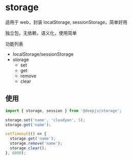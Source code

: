 # storage

适用于 web，封装 localStorage, sessionStorage，简单好用

独立包，无依赖，语义化，使用简单

功能列表

- localStorage/sessionStorage
- storage
  - set
  - get
  - remove
  - clear

## 使用

```js
import { storage, session } from '@deepjs/storage';

storage.set('name', 'cloudyan', 5);
storage.get('name');

setTimeout(() => {
  storage.get('name');
  storage.remove('name');
  storage.clear();
}, 6000);
```
